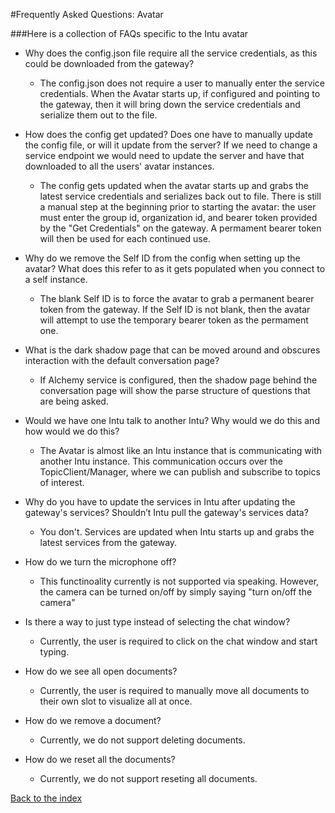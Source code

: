 #Frequently Asked Questions: Avatar

###Here is a collection of FAQs specific to the Intu avatar

* Why does the config.json file require all the service credentials, as this could be downloaded from the gateway?
  * The config.json does not require a user to manually enter the service credentials. When the Avatar starts up, if configured and pointing to the gateway, then it will bring down the service credentials and serialize them out to the file. 

* How does the config get updated? Does one have to manually update the config file, or will it update from the server? If we need to change a service endpoint we would need to update the server and have that downloaded to all the users' avatar instances.
  * The config gets updated when the avatar starts up and grabs the latest service credentials and serializes back out to file. There is still a manual step at the beginning prior to starting the avatar: the user must enter the group id, organization id, and bearer token provided by the "Get Credentials" on the gateway. A permament bearer token will then be used for each continued use.

* Why do we remove the Self ID from the config when setting up the avatar? What does this refer to as it gets populated when you connect to a self instance.
  * The blank Self ID is to force the avatar to grab a permanent bearer token from the gateway. If the Self ID is not blank, then the avatar will attempt to use the temporary bearer token as the permament one.

* What is the dark shadow page that can be moved around and obscures interaction with the default conversation page?
  * If Alchemy service is configured, then the shadow page behind the conversation page will show the parse structure of questions that are being asked.

* Would we have one Intu talk to another Intu? Why would we do this and how would we do this?
  * The Avatar is almost like an Intu instance that is communicating with another Intu instance. This communication occurs over the TopicClient/Manager, where we can publish and subscribe to topics of interest.

* Why do you have to update the services in Intu after updating the gateway's services? Shouldn’t Intu pull the gateway's services data?
  * You don't. Services are updated when Intu starts up and grabs the latest services from the gateway.

* How do we turn the microphone off?
  * This functinoality currently is not supported via speaking. However, the camera can be turned on/off by simply saying "turn on/off the camera"

* Is there a way to just type instead of selecting the chat window?
  * Currently, the user is required to click on the chat window and start typing.

* How do we see all open documents?
  * Currently, the user is required to manually move all documents to their own slot to visualize all at once.

* How do we remove a document?
  * Currently, we do not support deleting documents.

* How do we reset all the documents?
  * Currently, we do not support reseting all documents.

[Back to the index](../../README.md)
